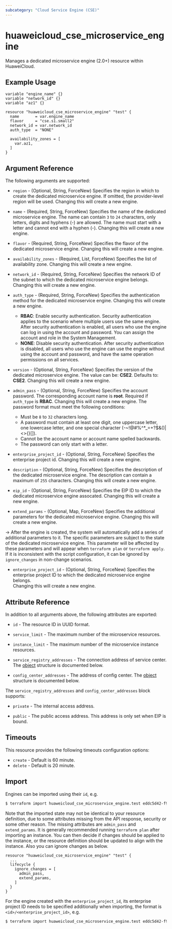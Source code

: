 ```yaml
---
subcategory: "Cloud Service Engine (CSE)"
---
```


# huaweicloud_cse_microservice_engine

Manages a dedicated microservice engine (2.0+) resource within HuaweiCloud.

## Example Usage

```hcl
variable "engine_name" {}
variable "network_id" {}
variable "az1" {}

resource "huaweicloud_cse_microservice_engine" "test" {
  name       = var.engine_name
  flavor     = "cse.s1.small2"
  network_id = var.network_id
  auth_type  = "NONE"

  availability_zones = [
    var.az1,
  ]
}
```

## Argument Reference

The following arguments are supported:

* `region` - (Optional, String, ForceNew) Specifies the region in which to create the dedicated microservice engine.
  If omitted, the provider-level region will be used. Changing this will create a new engine.

* `name` - (Required, String, ForceNew) Specifies the name of the dedicated microservice engine.
 The name can contain `3` to `24` characters, only letters, digits and hyphens (-) are allowed.
  The name must start with a letter and cannot end with a hyphen (-).
  Changing this will create a new engine.

* `flavor` - (Required, String, ForceNew) Specifies the flavor of the dedicated microservice engine.
  Changing this will create a new engine.

* `availability_zones` - (Required, List, ForceNew) Specifies the list of availability zone.
  Changing this will create a new engine.

* `network_id` - (Required, String, ForceNew) Specifies the network ID of the subnet to which the dedicated microservice
  engine belongs. Changing this will create a new engine.

* `auth_type` - (Required, String, ForceNew) Specifies the authentication method for the dedicated microservice engine.
  Changing this will create a new engine.
  + **RBAC**: Enable security authentication.
    Security authentication applies to the scenario where multiple users use the same engine.
    After security authentication is enabled, all users who use the engine can log in using the account and password.
    You can assign the account and role in the System Management.
  + **NONE**: Disable security authentication.
    After security authentication is disabled, all users who use the engine can use the engine without using the account
    and password, and have the same operation permissions on all services.

* `version` - (Optional, String, ForceNew) Specifies the version of the dedicated microservice engine. The value can be:
  **CSE2**. Defaults to: **CSE2**. Changing this will create a new engine.

* `admin_pass` - (Optional, String, ForceNew) Specifies the account password. The corresponding account name is **root**.
  Required if `auth_type` is **RBAC**. Changing this will create a new engine.
  The password format must meet the following conditions:
  + Must be `8` to `32` characters long.
  + A password must contain at least one digit, one uppercase letter, one lowercase letter, and one special character
    (-~!@#%^*_=+?$&()|<>{}[]).
  + Cannot be the account name or account name spelled backwards.
  + The password can only start with a letter.

* `enterprise_project_id` - (Optional, String, ForceNew) Specifies the enterprise project id. Changing this will create
  a new engine.

* `description` - (Optional, String, ForceNew) Specifies the description of the dedicated microservice engine.
  The description can contain a maximum of `255` characters.
  Changing this will create a new engine.

* `eip_id` - (Optional, String, ForceNew) Specifies the EIP ID to which the dedicated microservice engine assocated.
  Changing this will create a new engine.

* `extend_params` - (Optional, Map, ForceNew) Specifies the additional parameters for the dedicated microservice engine.
  Changing this will create a new engine.

-> After the engine is created, the system will automatically add a series of additional parameters to it.
  The specific parameters are subject to the state of the dedicated microservice engine.
  This parameter will be affected by these parameters and will appear when `terraform plan` or `terraform apply`.
  If it is inconsistent with the script configuration, it can be ignored by `ignore_changes` in non-change scenarios.

* `enterprise_project_id` - (Optional, String, ForceNew) Specifies the enterprise project ID to which the dedicated
  microservice engine belongs.  
  Changing this will create a new engine.

## Attribute Reference

In addition to all arguments above, the following attributes are exported:

* `id` - The resource ID in UUID format.

* `service_limit` - The maximum number of the microservice resources.

* `instance_limit` - The maximum number of the microservice instance resources.

* `service_registry_addresses` - The connection address of service center.
  The [object](#engine_center_addresses) structure is documented below.

* `config_center_addresses` - The address of config center.
  The [object](#engine_center_addresses) structure is documented below.

<a name="engine_center_addresses"></a>
The `service_registry_addresses` and `config_center_addresses` block supports:

* `private` - The internal access address.

* `public` - The public access address. This address is only set when EIP is bound.

## Timeouts

This resource provides the following timeouts configuration options:

* `create` - Default is 60 minute.
* `delete` - Default is 20 minute.

## Import

Engines can be imported using their `id`, e.g.

```bash
$ terraform import huaweicloud_cse_microservice_engine.test eddc5d42-f9d5-4f8e-984b-d6f3e088561c
```

Note that the imported state may not be identical to your resource definition, due to some attributes missing from the
API response, security or some other reason. The missing attributes are `admin_pass` and `extend_params`.
It is generally recommended running `terraform plan` after importing an instance.
You can then decide if changes should be applied to the instance, or the resource definition should be updated to
align with the instance. Also you can ignore changes as below.

```
resource "huaweicloud_cse_microservice_engine" "test" {
  ...
  lifecycle {
    ignore_changes = [
      admin_pass,
      extend_params,
    ]
  }
}
```

For the engine created with the `enterprise_project_id`, its enterprise project ID needs to be specified additionally
when importing, the format is `<id>/<enterprise_project_id>`, e.g.

```bash
$ terraform import huaweicloud_cse_microservice_engine.test eddc5d42-f9d5-4f8e-984b-d6f3e088561c/ef101e1a-990c-42cd-bb99-a4474e41e461
```
